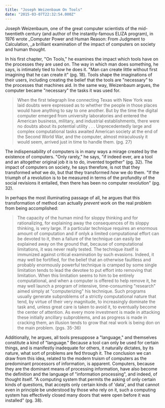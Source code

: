 ```yaml
---
title: "Joseph Weizenbaum On Tools"
date: "2015-03-07T22:32:54.000Z"
---
```

Joseph Weizenbaum, one of the great computer scientists of the mid-twentieth century (and author of the instantly-famous ELIZA program), in 1976 wrote _Computer Power and Human Reason: From Judgment to Calculation, _a brilliant examination of the impact of computers on society and human thought.

In his first chapter, "On Tools," he examines the impact which tools have on the processes they are used on.  The way in which man does something, he says, is intimately tied to _how_ he does it.  "Man can create little without first imagining that he can create it" (pg. 18).  Tools shape the imaginations of their users, including creating the belief that the tools are "necessary" to the processes that machines aid.  In the same way, Weizenbaum argues, the computer became "necessary" the tasks it was used for.

> When the first telegraph line connecting Texas with New York was laid doubts were expressed as to whether the people in those places would have anything to say to one another.  But by the time the digital computer emerged from university laboratories and entered the American business, military, and industrial establishments, there were no doubts about its potential utility . . . Unprecedentedly large and complex computational tasks awaited American society at the end of the Second World War, and the computer, almost miraculously it would seem, arrived just in time to handle them. (pg. 27)

The indispensability of computers is in many ways a mirage created by the existence of computers.  "Only rarely," he says, "if indeed ever, are a tool and an altogether original job it is to do, invented together" (pg. 32).  The impact of computers on society, he says therefore, is not that they transformed _what_ we do, but that they transformed _how_ we do them.  "If the triumph of a revolution is to be measured in terms of the profundity of the social revisions it entailed, then there has been no computer revolution" (pg. 32).

In perhaps the most illuminating passage of all, he argues that this transformation of method can actually _prevent_ work on the real problem from being accomplished:

> The capacity of the human mind for sloppy thinking and for rationalizing, for explaining away the consequences of its sloppy thinking, is very large.  If a particular technique requires an enormous amount of computation and if onlyk a limited computational effort can be devoted to it, then a failure of the technique can easily be explained away on the ground that, because of computational limitations, it was never really tested.  The technique itself is immunized against critical examination by such evasions.  Indeed, it may well be fortified, for the belief that an otherwise faultless and probably enormously powerful technique is cramped by some single limitation tends to lead the devotee to put effort into removing that limitation.  When this limitation seems to him to be entirely computational, and when a computer is offered to help remove it, he may well launch a program of intensive, time-consuming "research" aimed simply at "computerizing" his technique.  Such programs usually generate subproblems of a strictly computational nature that tend, by virtue of their very magnitude, to increasingly dominate the task and, unless great care is taken to avoid it, to eventually become the center of attention.  As every more investment is made in attacking these initially ancillary subproblems, and as progress is made in cracking them, an illusion tends to grow that real work is being don on the main problem.  (pgs. 35-36)

Additionally, he argues, all tools presuppose a "language," and themselves constitute a kind of "language."  Because a tool can only be used for certain things, and is manifestly inadequate for others, it naturally dictates, by its nature, what sort of problems are fed through it.  The conclusion we can draw from this idea, related to the modern truism of computers as the predominant processors of information, is apparent.  Computers, because they are the dominant means of processing information, have also become the definition and the language of "information processing", and indeed, of thought itself.  "A computing system that permits the asking of only certain kinds of questions, that accepts only certain kinds of 'data', and that cannot even in principle be understood by those who rely on it, such a computing system has effectively closed many doors that were open before it was installed" (pg. 38).